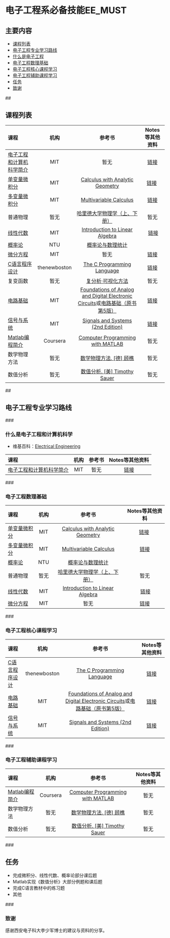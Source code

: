# 电子工程系必备技能EE_MUST
 
## 主要内容
   
- [课程列表](#curriculum)
- [电子工程专业学习路线](#learning_routine)
 - [什么是电子工程](#EE_begin)
 - [电子工程数理基础](#EE_math_basic) 
 - [电子工程核心课程学习](#EE_core)
 - [电子工程辅助课程学习](#EE-supp)
 - [任务](#task)
- [致谢](#many_thanks)

##<h2 id="curriculum">课程列表</h2>

课程 | 机构 | 参考书 | Notes等其他资料
:-- | :--: | :--: | :--:
[电子工程和计算机科学简介](https://www.youtube.com/watch?v=3S4cNfl0YF0&list=PLokv8kF5fN46vRTd1KAZuo1NEdtrA7ri6) | MIT | 暂无 | [链接](https://ocw.mit.edu/courses/electrical-engineering-and-computer-science/6-01sc-introduction-to-electrical-engineering-and-computer-science-i-spring-2011/index.htm)
[单变量微积分](http://open.163.com/movie/2006/8/M/L/M6GLI5A07_M6GLJH1ML.html) |  MIT | [Calculus with Analytic Geometry](https://www.amazon.com/exec/obidos/ASIN/0070576424/ref=nosim/mitopencourse-20)  | [链接](https://ocw.mit.edu/courses/mathematics/18-01-single-variable-calculus-fall-2006/) 
[多变量微积分](http://open.163.com/special/opencourse/multivariable.html)  |  MIT | [Multivariable Calculus](https://www.amazon.com/exec/obidos/ASIN/0130339679/ref=nosim/mitopencourse-20) | [链接](https://ocw.mit.edu/courses/mathematics/18-02-multivariable-calculus-fall-2007/)
普通物理 | 暂无 | [哈里德大学物理学（上、下册）](https://item.jd.com/10058982.html) | 暂无 
[线性代数](http://open.163.com/special/opencourse/daishu.html)| MIT | [Introduction to Linear Algebra](http://math.mit.edu/~gs/linearalgebra/) |  [链接](https://ocw.mit.edu/courses/mathematics/18-06-linear-algebra-spring-2010/study-materials/)
[概率论](http://mooc.guokr.com/course/461/%E6%A9%9F%E7%8E%87/) | NTU | [概率论与数理统计](https://item.jd.com/10160450.html)
[微分方程](http://open.163.com/special/opencourse/equations.html) | MIT | 暂无 | [链接](https://ocw.mit.edu/courses/mathematics/18-03sc-differential-equations-fall-2011/index.htm)
[C语言程序设计](https://www.youtube.com/watch?v=2NWeucMKrLI&index=1&list=PL6gx4Cwl9DGAKIXv8Yr6nhGJ9Vlcjyymq)| thenewboston | [The C Programming Language](https://www.amazon.com/dp/0131103628/?tag=stackoverfl08-20) |[链接](https://www.youtube.com/watch?v=2NWeucMKrLI&index=1&list=PL6gx4Cwl9DGAKIXv8Yr6nhGJ9Vlcjyymq)
复变函数 | 暂无 | [复分析·可视化方法](https://item.jd.com/10063608.html) | 暂无
[电路基础](http://open.163.com/special/opencourse/circuits.html) | MIT | [Foundations of Analog and Digital Electronic Circuits](https://www.elsevier.com/books/foundations-of-analog-and-digital-electronic-circuits/agarwal/978-0-08-050681-4)或[电路基础（原书第5版）](https://item.jd.com/11508886.html) | [链接](https://ocw.mit.edu/courses/electrical-engineering-and-computer-science/6-002-circuits-and-electronics-spring-2007/index.htm)
[信号与系统](http://open.163.com/special/opencourse/signals.html) | MIT | [Signals and Systems (2nd Edition)](https://www.amazon.com/Signals-Systems-2nd-Alan-Oppenheim/dp/0138147574/ref=sr_1_1?s=books&ie=UTF8&qid=1480857180&sr=1-1&keywords=signals+and+systems&refinements=p_lbr_one_browse-bin%3AAlan+V.+Oppenheim%2Cp_72%3A1250222011) | [链接](https://ocw.mit.edu/courses/electrical-engineering-and-computer-science/6-003-signals-and-systems-fall-2011/index.htm)
[Matlab编程简介](https://www.youtube.com/watch?v=6iN56l7dEMY&list=PLgEkkJcwLzjeL2Ywe0g66GaggDQxmV05p) | Coursera  | 	 [Computer Programming with MATLAB](http://cs103.net/buy/) | 	暂无
数学物理方法| 	暂无	| [数学物理方法. [德] 顾樵](https://item.jd.com/1257208980.html) | 	暂无
数值分析 | 暂无 | 	[数值分析. [美] Timothy Sauer](https://item.jd.com/11586820.html) | 	暂无

##<h2 id="learning_routine">电子工程专业学习路线</h2>
###<h3 id="EE_begin">什么是电子工程和计算机科学</h3>

- 维基百科：[Electrical Engineering](https://en.wikipedia.org/wiki/Electrical_engineering)

课程 | 机构 | 参考书 | Notes等其他资料
:-- | :--: | :--: | :--:
[电子工程和计算机科学简介](https://www.youtube.com/watch?v=3S4cNfl0YF0&list=PLokv8kF5fN46vRTd1KAZuo1NEdtrA7ri6) | MIT | 暂无 | [链接](https://ocw.mit.edu/courses/electrical-engineering-and-computer-science/6-01sc-introduction-to-electrical-engineering-and-computer-science-i-spring-2011/index.htm)

###<h3 id="EE_math_basic">电子工程数理基础</h3>

课程 | 机构 | 参考书 | Notes等其他资料
:-- | :--: | :--: | :--:
[单变量微积分](http://open.163.com/movie/2006/8/M/L/M6GLI5A07_M6GLJH1ML.html) |  MIT | [Calculus with Analytic Geometry](https://www.amazon.com/exec/obidos/ASIN/0070576424/ref=nosim/mitopencourse-20)  | [链接](https://ocw.mit.edu/courses/mathematics/18-01-single-variable-calculus-fall-2006/) 
[多变量微积分](http://open.163.com/special/opencourse/multivariable.html)  |  MIT | [Multivariable Calculus](https://www.amazon.com/exec/obidos/ASIN/0130339679/ref=nosim/mitopencourse-20) | [链接](https://ocw.mit.edu/courses/mathematics/18-02-multivariable-calculus-fall-2007/)
[概率论](http://mooc.guokr.com/course/461/%E6%A9%9F%E7%8E%87/) | NTU | [概率论与数理统计](https://item.jd.com/10160450.html)
普通物理 | 暂无 | [哈里德大学物理学（上、下册）](https://item.jd.com/10058982.html) | 暂无 
[线性代数](http://open.163.com/special/opencourse/daishu.html)| MIT | [Introduction to Linear Algebra](http://math.mit.edu/~gs/linearalgebra/) |  [链接](https://ocw.mit.edu/courses/mathematics/18-06-linear-algebra-spring-2010/study-materials/)
[微分方程](http://open.163.com/special/opencourse/equations.html) | MIT | 暂无 | [链接](https://ocw.mit.edu/courses/mathematics/18-03sc-differential-equations-fall-2011/index.htm)


###<h3 id="EE_core">电子工程核心课程学习</h3>

课程 | 机构 | 参考书 | Notes等其他资料
:-- | :--: | :--: | :--:
[C语言程序设计](https://www.youtube.com/watch?v=2NWeucMKrLI&index=1&list=PL6gx4Cwl9DGAKIXv8Yr6nhGJ9Vlcjyymq)| thenewboston | [The C Programming Language](https://www.amazon.com/dp/0131103628/?tag=stackoverfl08-20) |[链接](https://www.youtube.com/watch?v=2NWeucMKrLI&index=1&list=PL6gx4Cwl9DGAKIXv8Yr6nhGJ9Vlcjyymq)
[电路基础](http://open.163.com/special/opencourse/circuits.html) | MIT | [Foundations of Analog and Digital Electronic Circuits](https://www.elsevier.com/books/foundations-of-analog-and-digital-electronic-circuits/agarwal/978-0-08-050681-4)或[电路基础（原书第5版）](https://item.jd.com/11508886.html) | [链接](https://ocw.mit.edu/courses/electrical-engineering-and-computer-science/6-002-circuits-and-electronics-spring-2007/index.htm)
[信号与系统](http://open.163.com/special/opencourse/signals.html) | MIT | [Signals and Systems (2nd Edition)](https://www.amazon.com/Signals-Systems-2nd-Alan-Oppenheim/dp/0138147574/ref=sr_1_1?s=books&ie=UTF8&qid=1480857180&sr=1-1&keywords=signals+and+systems&refinements=p_lbr_one_browse-bin%3AAlan+V.+Oppenheim%2Cp_72%3A1250222011) | [链接](https://ocw.mit.edu/courses/electrical-engineering-and-computer-science/6-003-signals-and-systems-fall-2011/index.htm)

###<h3 id="EE-supp">电子工程辅助课程学习</h3>

课程 | 机构 | 参考书 | Notes等其他资料
:-- | :--: | :--: | :--:
[Matlab编程简介](https://www.youtube.com/watch?v=6iN56l7dEMY&list=PLgEkkJcwLzjeL2Ywe0g66GaggDQxmV05p) | Coursera  | 	 [Computer Programming with MATLAB](http://cs103.net/buy/) | 	暂无
数学物理方法| 	暂无	| [数学物理方法. [德] 顾樵](https://item.jd.com/1257208980.html) | 	暂无
数值分析 | 暂无 | 	[数值分析. [美] Timothy Sauer](https://item.jd.com/11586820.html) | 	暂无

###<h2 id="task">任务</h2>
- 完成微积分、线性代数、概率论部分课后题
- Matlab实现《数值分析》大部分例题和课后题
- 完成C语言教材中的练习题
- 其他

###<h3 id="many_thanks">致谢</h3>
  感谢西安电子科大李少军博士的建议与资料的分享。
